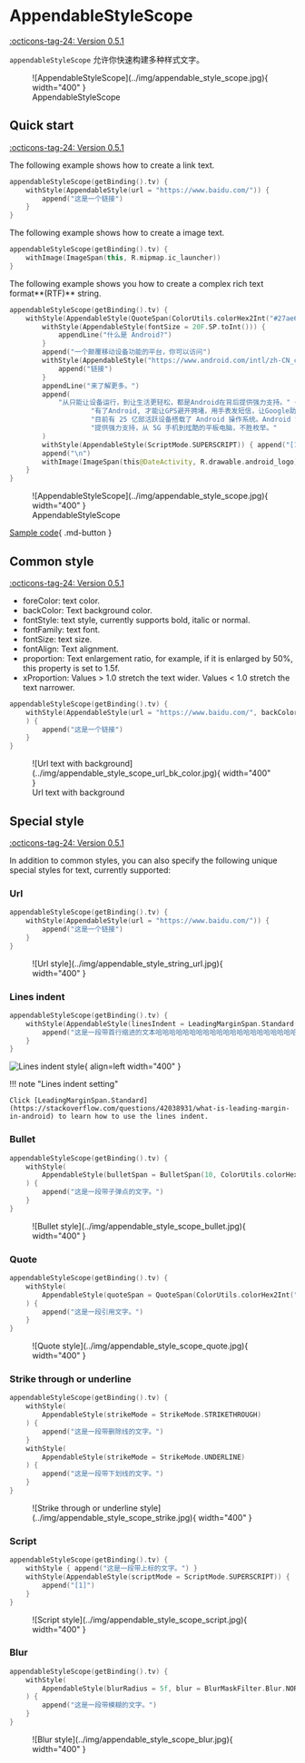 # AppendableStyleScope

[:octicons-tag-24: Version 0.5.1](https://sakurajimamaii.github.io/AVE-DOC/version/tools/#051)

`appendableStyleScope` 允许你快速构建多种样式文字。

<figure markdown>
  ![AppendableStyleScope](../img/appendable_style_scope.jpg){ width="400" }
  <figcaption>AppendableStyleScope</figcaption>
</figure>

## Quick start

[:octicons-tag-24: Version 0.5.1](https://sakurajimamaii.github.io/AVE-DOC/version/tools/#051)

The following example shows how to create a link text.

```kotlin
appendableStyleScope(getBinding().tv) {
    withStyle(AppendableStyle(url = "https://www.baidu.com/")) {
        append("这是一个链接")
    }
}
```
The following example shows how to create a image text.

```kotlin
appendableStyleScope(getBinding().tv) {
    withImage(ImageSpan(this, R.mipmap.ic_launcher))
}
```

The following example shows you how to create a complex rich text format**(RTF)** string.

```kotlin
appendableStyleScope(getBinding().tv) {
    withStyle(AppendableStyle(QuoteSpan(ColorUtils.colorHex2Int("#27ae60"), 10, 30))) {
        withStyle(AppendableStyle(fontSize = 20F.SP.toInt())) {
            appendLine("什么是 Android?")
        }
        append("一个颠覆移动设备功能的平台，你可以访问")
        withStyle(AppendableStyle("https://www.android.com/intl/zh-CN_cn/what-is-android/")) {
            append("链接")
        }
        appendLine("来了解更多。")
        append(
            "从只能让设备运行，到让生活更轻松，都是Android在背后提供强力支持。" +
                    "有了Android, 才能让GPS避开拥堵，用手表发短信，让Google助理回答问题。" +
                    "目前有 25 亿部活跃设备搭载了 Android 操作系统。Android 能够为各种设备" +
                    "提供强力支持，从 5G 手机到炫酷的平板电脑，不胜枚举。"
        )
        withStyle(AppendableStyle(ScriptMode.SUPERSCRIPT)) { append("[1]") }
        append("\n")
        withImage(ImageSpan(this@DateActivity, R.drawable.android_logo))
    }
}
```

<figure markdown>
  ![AppendableStyleScope](../img/appendable_style_scope.jpg){ width="400" }
  <figcaption>AppendableStyleScope</figcaption>
</figure>

[Sample code](https://github.com/SakurajimaMaii/Android-Vast-Extension/blob/develop/app/src/main/java/com/ave/vastgui/app/activity/text/AppendableStyleActivity.kt){ .md-button }

## Common style

[:octicons-tag-24: Version 0.5.1](https://sakurajimamaii.github.io/AVE-DOC/version/tools/#051)

- foreColor: text color.
- backColor: Text background color.
- fontStyle: text style, currently supports bold, italic or normal.
- fontFamily: text font.
- fontSize: text size.
- fontAlign: Text alignment.
- proportion: Text enlargement ratio, for example, if it is enlarged by 50%, this property is set to 1.5f.
- xProportion: Values > 1.0 stretch the text wider. Values < 1.0 stretch the text narrower.

```kotlin
appendableStyleScope(getBinding().tv) {
    withStyle(AppendableStyle(url = "https://www.baidu.com/", backColor = R.color.lightslategray)
    ) {
        append("这是一个链接")
    }
}
```

<figure markdown>
  ![Url text with background](../img/appendable_style_scope_url_bk_color.jpg){ width="400" }
  <figcaption>Url text with background</figcaption>
</figure>

## Special style

[:octicons-tag-24: Version 0.5.1](https://sakurajimamaii.github.io/AVE-DOC/version/tools/#051)

In addition to common styles, you can also specify the following unique special styles for text, currently supported:

### Url

```kotlin
appendableStyleScope(getBinding().tv) {
    withStyle(AppendableStyle(url = "https://www.baidu.com/")) {
        append("这是一个链接")
    }
}
```

<figure markdown>
  ![Url style](../img/appendable_style_string_url.jpg){ width="400" }
</figure>

### Lines indent

```kotlin
appendableStyleScope(getBinding().tv) {
    withStyle(AppendableStyle(linesIndent = LeadingMarginSpan.Standard(100, 0))) {
        append("这是一段带首行缩进的文本哈哈哈哈哈哈哈哈哈哈哈哈哈哈哈哈哈哈哈哈哈哈哈哈哈哈哈哈。")
    }
}
```

![Lines indent style](../img/appendable_style_scope_lines_indent.jpg){ align=left width="400" } 

!!! note "Lines indent setting"

    Click [LeadingMarginSpan.Standard](https://stackoverflow.com/questions/42038931/what-is-leading-margin-in-android) to learn how to use the lines indent.

### Bullet

```kotlin
appendableStyleScope(getBinding().tv) {
    withStyle(
        AppendableStyle(bulletSpan = BulletSpan(10, ColorUtils.colorHex2Int("#d63031"), 10))
    ) {
        append("这是一段带子弹点的文字。")
    }
}
```

<figure markdown>
  ![Bullet style](../img/appendable_style_scope_bullet.jpg){ width="400" }
</figure>

### Quote

```kotlin
appendableStyleScope(getBinding().tv) {
    withStyle(
        AppendableStyle(quoteSpan = QuoteSpan(ColorUtils.colorHex2Int("#f0932b"), 10, 10))
    ) {
        append("这是一段引用文字。")
    }
}
```

<figure markdown>
  ![Quote style](../img/appendable_style_scope_quote.jpg){ width="400" }
</figure>

### Strike through or underline

```kotlin
appendableStyleScope(getBinding().tv) {
    withStyle(
        AppendableStyle(strikeMode = StrikeMode.STRIKETHROUGH)
    ) {
        append("这是一段带删除线的文字。")
    }
    withStyle(
        AppendableStyle(strikeMode = StrikeMode.UNDERLINE)
    ) {
        append("这是一段带下划线的文字。")
    }
}
```

<figure markdown>
  ![Strike through or underline style](../img/appendable_style_scope_strike.jpg){ width="400" }
</figure>

### Script

```kotlin
appendableStyleScope(getBinding().tv) {
    withStyle { append("这是一段带上标的文字。") }
    withStyle(AppendableStyle(scriptMode = ScriptMode.SUPERSCRIPT)) {
        append("[1]")
    }
}
```

<figure markdown>
  ![Script style](../img/appendable_style_scope_script.jpg){ width="400" }
</figure>

### Blur

```kotlin
appendableStyleScope(getBinding().tv) {
    withStyle(
        AppendableStyle(blurRadius = 5f, blur = BlurMaskFilter.Blur.NORMAL)
    ) {
        append("这是一段带模糊的文字。")
    }
}
```

<figure markdown>
  ![Blur style](../img/appendable_style_scope_blur.jpg){ width="400" }
</figure>
